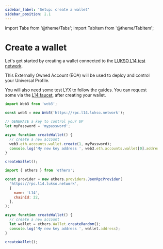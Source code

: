 ```yaml
---
sidebar_label: 'Setup: create a wallet'
sidebar_position: 2.1
---
```


import Tabs from '@theme/Tabs';
import TabItem from '@theme/TabItem';

# Create a wallet

Let's get started by creating a wallet connected to the [LUKSO L14 test network](https://blockscout.com/lukso/l14).

This Externally Owned Account (EOA) will be used to deploy and control your Universal Profile.

You will also need some test LYX to follow the guides. You can request some via the [L14 faucet](http://faucet.l14.lukso.network/), after creating your wallet.

<Tabs>

  <TabItem value="web3js" label="web3.js" default>

```javascript
import Web3 from 'web3';

const web3 = new Web3('https://rpc.l14.lukso.network');

// GENERATE a key to control your UP
let myPassword = 'mypassword';

async function createWallet() {
  // create a new account
  web3.eth.accounts.wallet.create(1, myPassword);
  console.log('My new key address ', web3.eth.accounts.wallet[0].address);
}

createWallet();
```

  </TabItem>

  <TabItem value="etherjs" label="ether.js" default>

```javascript
import { ethers } from 'ethers';

const provider = new ethers.providers.JsonRpcProvider(
  'https://rpc.l14.lukso.network',
  {
    name: 'L14',
    chainId: 22,
  },
);

async function createWallet() {
  // create a new account
  let wallet = ethers.Wallet.createRandom();
  console.log('My new key address ', wallet.address);
}

createWallet();
```

  </TabItem>
</Tabs>
